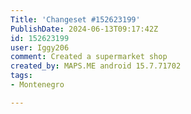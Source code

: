 ```yaml
---
Title: 'Changeset #152623199'
PublishDate: 2024-06-13T09:17:42Z
id: 152623199
user: Iggy206
comment: Created a supermarket shop
created_by: MAPS.ME android 15.7.71702
tags:
- Montenegro

---
```

